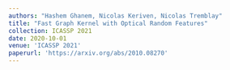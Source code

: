 ```yaml
---
authors: "Hashem Ghanem, Nicolas Keriven, Nicolas Tremblay"
title: "Fast Graph Kernel with Optical Random Features"
collection: ICASSP 2021
date: 2020-10-01
venue: 'ICASSP 2021'
paperurl: 'https://arxiv.org/abs/2010.08270'
---
```

